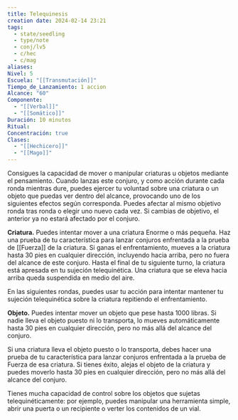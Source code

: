 ```yaml
---
title: Telequinesis
creation date: 2024-02-14 23:21
tags:
  - state/seedling
  - type/note
  - conj/lv5
  - c/hec
  - c/mag
aliases: 
Nivel: 5
Escuela: "[[Transmutación]]"
Tiempo_de_Lanzamiento: 1 accion
Alcance: "60"
Componente:
  - "[[Verbal]]"
  - "[[Somático]]"
Duración: 10 minutos
Ritual: 
Concentración: true
Clases:
  - "[[Hechicero]]"
  - "[[Mago]]"
---
```

Consigues la capacidad de mover o manipular criaturas u objetos mediante el pensamiento. Cuando lanzas este conjuro, y como acción durante cada ronda mientras dure, puedes ejercer tu voluntad sobre una criatura o un objeto que puedas ver dentro del alcance, provocando uno de los siguientes efectos según corresponda. Puedes afectar al mismo objetivo ronda tras ronda o elegir uno nuevo cada vez. Si cambias de objetivo, el anterior ya no estará afectado por el conjuro.

**Criatura.** Puedes intentar mover a una criatura Enorme o más pequeña. Haz una prueba de tu característica para lanzar conjuros enfrentada a la prueba de [[Fuerza]] de la criatura. Si ganas el enfrentamiento, mueves a la criatura hasta 30 pies en cualquier dirección, incluyendo hacia arriba, pero no fuera del alcance de este conjuro. Hasta el final de tu siguiente turno, la criatura está apresada en tu sujeción telequinética. Una criatura que se eleva hacia arriba queda suspendida en medio del aire.

En las siguientes rondas, puedes usar tu acción para intentar mantener tu sujeción telequinética sobre la criatura repitiendo el enfrentamiento.

**Objeto.** Puedes intentar mover un objeto que pese hasta 1000 libras. Si nadie lleva el objeto puesto ni lo transporta, lo mueves automáticamente hasta 30 pies en cualquier dirección, pero no más allá del alcance del conjuro.

Si una criatura lleva el objeto puesto o lo transporta, debes hacer una prueba de tu característica para lanzar conjuros enfrentada a la prueba de Fuerza de esa criatura. Si tienes éxito, alejas el objeto de la criatura y puedes moverlo hasta 30 pies en cualquier dirección, pero no más allá del alcance del conjuro.

Tienes mucha capacidad de control sobre los objetos que sujetas telequinéticamente: por ejemplo, puedes manipular una herramienta simple, abrir una puerta o un recipiente o verter los contenidos de un vial.